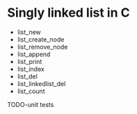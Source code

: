 # Singly linked list in C

- list_new
- list_create_node
- list_remove_node
- list_append
- list_print
- list_index
- list_del
- list_linkedlist_del
- list_count

TODO-unit tests
